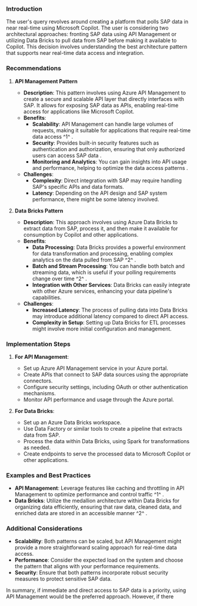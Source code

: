### Introduction  
The user's query revolves around creating a platform that polls SAP data in near real-time using Microsoft Copilot. The user is considering two architectural approaches: fronting SAP data using API Management or utilizing Data Bricks to pull data from SAP before making it available to Copilot. This decision involves understanding the best architecture pattern that supports near real-time data access and integration.  
   
### Recommendations  
   
1. **API Management Pattern**  
   - **Description**: This pattern involves using Azure API Management to create a secure and scalable API layer that directly interfaces with SAP. It allows for exposing SAP data as APIs, enabling real-time access for applications like Microsoft Copilot.  
   - **Benefits**:  
     - **Scalability**: API Management can handle large volumes of requests, making it suitable for applications that require real-time data access  ^1^ .  
     - **Security**: Provides built-in security features such as authentication and authorization, ensuring that only authorized users can access SAP data .  
     - **Monitoring and Analytics**: You can gain insights into API usage and performance, helping to optimize the data access patterns .  
   - **Challenges**:  
     - **Complexity**: Direct integration with SAP may require handling SAP's specific APIs and data formats.  
     - **Latency**: Depending on the API design and SAP system performance, there might be some latency involved.  
   
2. **Data Bricks Pattern**  
   - **Description**: This approach involves using Azure Data Bricks to extract data from SAP, process it, and then make it available for consumption by Copilot and other applications.  
   - **Benefits**:  
     - **Data Processing**: Data Bricks provides a powerful environment for data transformation and processing, enabling complex analytics on the data pulled from SAP  ^2^ .  
     - **Batch and Stream Processing**: You can handle both batch and streaming data, which is useful if your polling requirements change over time  ^2^ .  
     - **Integration with Other Services**: Data Bricks can easily integrate with other Azure services, enhancing your data pipeline's capabilities.  
   - **Challenges**:  
     - **Increased Latency**: The process of pulling data into Data Bricks may introduce additional latency compared to direct API access.  
     - **Complexity in Setup**: Setting up Data Bricks for ETL processes might involve more initial configuration and management.  
   
### Implementation Steps  
   
1. **For API Management**:  
   - Set up Azure API Management service in your Azure portal.  
   - Create APIs that connect to SAP data sources using the appropriate connectors.  
   - Configure security settings, including OAuth or other authentication mechanisms.  
   - Monitor API performance and usage through the Azure portal.  
   
2. **For Data Bricks**:  
   - Set up an Azure Data Bricks workspace.  
   - Use Data Factory or similar tools to create a pipeline that extracts data from SAP.  
   - Process the data within Data Bricks, using Spark for transformations as needed.  
   - Create endpoints to serve the processed data to Microsoft Copilot or other applications.  
   
### Examples and Best Practices  
- **API Management**: Leverage features like caching and throttling in API Management to optimize performance and control traffic  ^1^ .  
- **Data Bricks**: Utilize the medallion architecture within Data Bricks for organizing data efficiently, ensuring that raw data, cleaned data, and enriched data are stored in an accessible manner  ^2^ .  
   
### Additional Considerations  
- **Scalability**: Both patterns can be scaled, but API Management might provide a more straightforward scaling approach for real-time data access.  
- **Performance**: Consider the expected load on the system and choose the pattern that aligns with your performance requirements.  
- **Security**: Ensure that both patterns incorporate robust security measures to protect sensitive SAP data.  
   
In summary, if immediate and direct access to SAP data is a priority, using API Management would be the preferred approach. However, if there